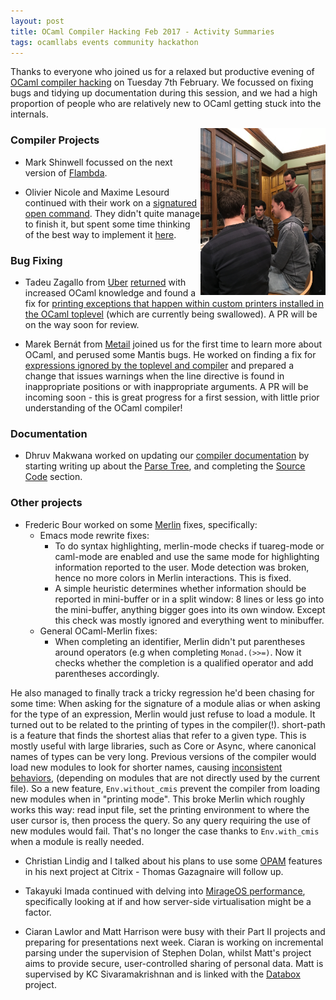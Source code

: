```yaml
---
layout: post
title: OCaml Compiler Hacking Feb 2017 - Activity Summaries
tags: ocamllabs events community hackathon
---
```


Thanks to everyone who joined us for a relaxed but productive evening of [OCaml compiler hacking](https://ocamllabs.github.io/compiler-hacking/) on Tuesday 7th February. We focussed on fixing bugs and tidying up documentation during this session, and we had a high proportion of people who are relatively new to OCaml getting stuck into the internals.

<div>
<img style="float:right" src="/images/FebCHPembroke.JPG" alt="Olivier, Maxime, David and Fred talk all things compiler" width="200" />
</div>

### Compiler Projects

* Mark Shinwell focussed on the next version of [Flambda](https://blogs.janestreet.com/flambda/).

* Olivier Nicole and Maxime Lesourd continued with their work on a [signatured open command](https://github.com/ocamllabs/compiler-hacking/wiki/Things-to-work-on#signatured-open-command). They didn't quite manage to finish it, but spent some time thinking of the best way to implement it [here](https://github.com/OlivierNicole/ocaml/commits/signatured_open).

### Bug Fixing

* Tadeu Zagallo from [Uber](https://www.uber.com/en-GB/cities/london/) [returned](http://reynard.io/2016/11/16/CompHack.html) with increased OCaml knowledge and found a fix for [printing exceptions that happen within custom printers installed in the OCaml toplevel](https://caml.inria.fr/mantis/view.php?id=7060) (which are currently being swallowed). A PR will be on the way soon for review.

* Marek Bernát from [Metail](http://metail.com/) joined us for the first time to learn more about OCaml, and perused some Mantis bugs. He worked on finding a fix for [expressions ignored by the toplevel and compiler](https://caml.inria.fr/mantis/view.php?id=6604) and prepared a change that issues warnings when the line directive is found in inappropriate positions or with inappropriate arguments. A PR will be incoming soon - this is great progress for a first session, with little prior understanding of the OCaml compiler!

### Documentation

* Dhruv Makwana worked on updating our [compiler documentation](https://github.com/ocamllabs/ocaml-internals/wiki) by starting writing up about the [Parse Tree](https://github.com/ocamllabs/ocaml-internals/wiki/The-Parse-Tree-%28AST%29), and completing the [Source Code](https://github.com/ocamllabs/ocaml-internals/wiki/Source-code) section.

### Other projects

* Frederic Bour worked on some [Merlin](https://github.com/ocaml/merlin) fixes, specifically:
  - Emacs mode rewrite fixes:
    - To do syntax highlighting, merlin-mode checks if tuareg-mode or caml-mode are enabled and use the same mode for highlighting information reported to the user. Mode detection was broken, hence no more colors in Merlin interactions. This is fixed.
    - A simple heuristic determines whether information should be reported in mini-buffer or in a split window: 8 lines or less go into the mini-buffer, anything bigger goes into its own window. Except this check was mostly ignored and everything went to minibuffer.
  - General OCaml-Merlin fixes:
    - When completing an identifier, Merlin didn't put parentheses around operators (e.g when completing `Monad.(>>=)`. Now it checks whether the completion is a qualified operator and add parentheses accordingly.

He also managed to finally track a tricky regression he'd been chasing for some time: When asking for the signature of a module alias or when asking for the type of an expression, Merlin would just refuse to load a module. It turned out to be related to the printing of types in the compiler(!). short-path is a feature that finds the shortest alias that refer to a given type. This is mostly useful with large libraries, such as Core or Async, where canonical names of types can be very long. Previous versions of the compiler would load new modules to look for shorter names, causing [inconsistent behaviors](https://caml.inria.fr/mantis/view.php?id=7134), (depending on modules that are not directly used by the current file).
So a new feature, `Env.without_cmis` prevent the compiler from loading new modules when in "printing mode". This broke Merlin which roughly works this way: read input file, set the printing environment to where the user cursor is, then process the query. So any query requiring the use of new modules would fail. That's no longer the case thanks to `Env.with_cmis` when a module is really needed.

* Christian Lindig and I talked about his plans to use some [OPAM](https://github.com/ocaml/opam) features in his next project at Citrix - Thomas Gazagnaire will follow up.

* Takayuki Imada continued with delving into [MirageOS performance](https://github.com/TImada), specifically looking at if and how server-side virtualisation might be a factor.

* Ciaran Lawlor and Matt Harrison were busy with their Part II projects and preparing for presentations next week. Ciaran is working on incremental parsing under the supervision of Stephen Dolan, whilst Matt's project aims to provide secure, user-controlled sharing of personal data. Matt is supervised by KC Sivaramakrishnan and is linked with the [Databox](http://www.databoxproject.uk/) project.
